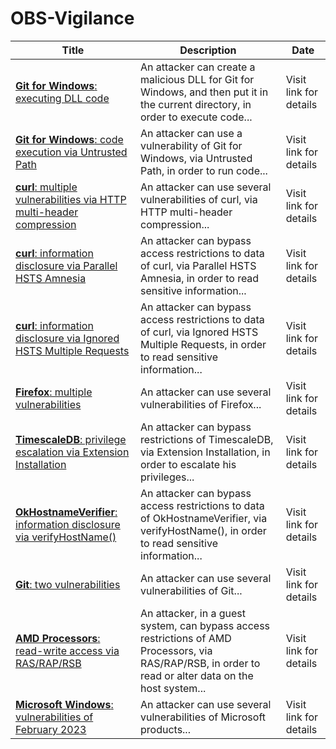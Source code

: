 

# OBS-Vigilance

 |Title|Description|Date|
 |---|---|---|
 |[<a href="https://vigilance.fr/vulnerability/Git-for-Windows-executing-DLL-code-40544" class="noirorange"><b>Git for Windows</b>: executing DLL code</a>](https://vigilance.fr/vulnerability/Git-for-Windows-executing-DLL-code-40544)|An attacker can create a malicious DLL for Git for Windows, and then put it in the current directory, in order to execute code...|Visit link for details|
 |[<a href="https://vigilance.fr/vulnerability/Git-for-Windows-code-execution-via-Untrusted-Path-40543" class="noirorange"><b>Git for Windows</b>: code execution via Untrusted Path</a>](https://vigilance.fr/vulnerability/Git-for-Windows-code-execution-via-Untrusted-Path-40543)|An attacker can use a vulnerability of Git for Windows, via Untrusted Path, in order to run code...|Visit link for details|
 |[<a href="https://vigilance.fr/vulnerability/curl-multiple-vulnerabilities-via-HTTP-multi-header-compression-40542" class="noirorange"><b>curl</b>: multiple vulnerabilities via HTTP multi-header compression</a>](https://vigilance.fr/vulnerability/curl-multiple-vulnerabilities-via-HTTP-multi-header-compression-40542)|An attacker can use several vulnerabilities of curl, via HTTP multi-header compression...|Visit link for details|
 |[<a href="https://vigilance.fr/vulnerability/curl-information-disclosure-via-Parallel-HSTS-Amnesia-40541" class="noirorange"><b>curl</b>: information disclosure via Parallel HSTS Amnesia</a>](https://vigilance.fr/vulnerability/curl-information-disclosure-via-Parallel-HSTS-Amnesia-40541)|An attacker can bypass access restrictions to data of curl, via Parallel HSTS Amnesia, in order to read sensitive information...|Visit link for details|
 |[<a href="https://vigilance.fr/vulnerability/curl-information-disclosure-via-Ignored-HSTS-Multiple-Requests-40540" class="noirorange"><b>curl</b>: information disclosure via Ignored HSTS Multiple Requests</a>](https://vigilance.fr/vulnerability/curl-information-disclosure-via-Ignored-HSTS-Multiple-Requests-40540)|An attacker can bypass access restrictions to data of curl, via Ignored HSTS Multiple Requests, in order to read sensitive information...|Visit link for details|
 |[<a href="https://vigilance.fr/vulnerability/Firefox-multiple-vulnerabilities-40539" class="noirorange"><b>Firefox</b>: multiple vulnerabilities</a>](https://vigilance.fr/vulnerability/Firefox-multiple-vulnerabilities-40539)|An attacker can use several vulnerabilities of Firefox...|Visit link for details|
 |[<a href="https://vigilance.fr/vulnerability/TimescaleDB-privilege-escalation-via-Extension-Installation-40538" class="noirorange"><b>TimescaleDB</b>: privilege escalation via Extension Installation</a>](https://vigilance.fr/vulnerability/TimescaleDB-privilege-escalation-via-Extension-Installation-40538)|An attacker can bypass restrictions of TimescaleDB, via Extension Installation, in order to escalate his privileges...|Visit link for details|
 |[<a href="https://vigilance.fr/vulnerability/OkHostnameVerifier-information-disclosure-via-verifyHostName-40537" class="noirorange"><b>OkHostnameVerifier</b>: information disclosure via verifyHostName()</a>](https://vigilance.fr/vulnerability/OkHostnameVerifier-information-disclosure-via-verifyHostName-40537)|An attacker can bypass access restrictions to data of OkHostnameVerifier, via verifyHostName(), in order to read sensitive information...|Visit link for details|
 |[<a href="https://vigilance.fr/vulnerability/Git-two-vulnerabilities-40536" class="noirorange"><b>Git</b>: two vulnerabilities</a>](https://vigilance.fr/vulnerability/Git-two-vulnerabilities-40536)|An attacker can use several vulnerabilities of Git...|Visit link for details|
 |[<a href="https://vigilance.fr/vulnerability/AMD-Processors-read-write-access-via-RAS-RAP-RSB-40535" class="noirorange"><b>AMD Processors</b>: read-write access via RAS/RAP/RSB</a>](https://vigilance.fr/vulnerability/AMD-Processors-read-write-access-via-RAS-RAP-RSB-40535)|An attacker, in a guest system, can bypass access restrictions of AMD Processors, via RAS/RAP/RSB, in order to read or alter data on the host system...|Visit link for details|
 |[<a href="https://vigilance.fr/vulnerability/Microsoft-Windows-vulnerabilities-of-February-2023-40534" class="noirorange"><b>Microsoft Windows</b>: vulnerabilities of February 2023</a>](https://vigilance.fr/vulnerability/Microsoft-Windows-vulnerabilities-of-February-2023-40534)|An attacker can use several vulnerabilities of Microsoft products...|Visit link for details|
 